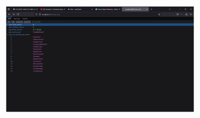![alt text](https://github.com/NoxiousST/DockerSImple-LMS/blob/master/Screenshot%20(184).png?raw=true)
